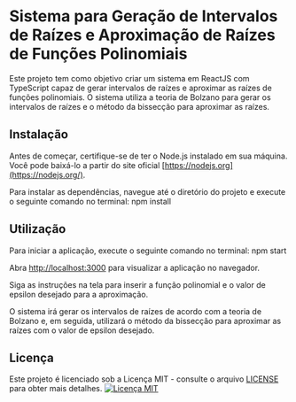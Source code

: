# Sistema para Geração de Intervalos de Raízes e Aproximação de Raízes de Funções Polinomiais

Este projeto tem como objetivo criar um sistema em ReactJS com TypeScript capaz de gerar intervalos de raízes e aproximar as raízes de funções polinomiais. O sistema utiliza a teoria de Bolzano para gerar os intervalos de raízes e o método da bissecção para aproximar as raízes.

## Instalação

Antes de começar, certifique-se de ter o Node.js instalado em sua máquina. Você pode baixá-lo a partir do site oficial [https://nodejs.org](https://nodejs.org/).

Para instalar as dependências, navegue até o diretório do projeto e execute o seguinte comando no terminal:
npm install

## Utilização

Para iniciar a aplicação, execute o seguinte comando no terminal:
npm start


Abra [http://localhost:3000](http://localhost:3000) para visualizar a aplicação no navegador.

Siga as instruções na tela para inserir a função polinomial e o valor de epsilon desejado para a aproximação.

O sistema irá gerar os intervalos de raízes de acordo com a teoria de Bolzano e, em seguida, utilizará o método da bissecção para aproximar as raízes com o valor de epsilon desejado.
## Licença

Este projeto é licenciado sob a Licença MIT - consulte o arquivo [LICENSE](license) para obter mais detalhes.
[![Licença MIT](https://img.shields.io/badge/Licen%C3%A7a-MIT-blue.svg)](license)
